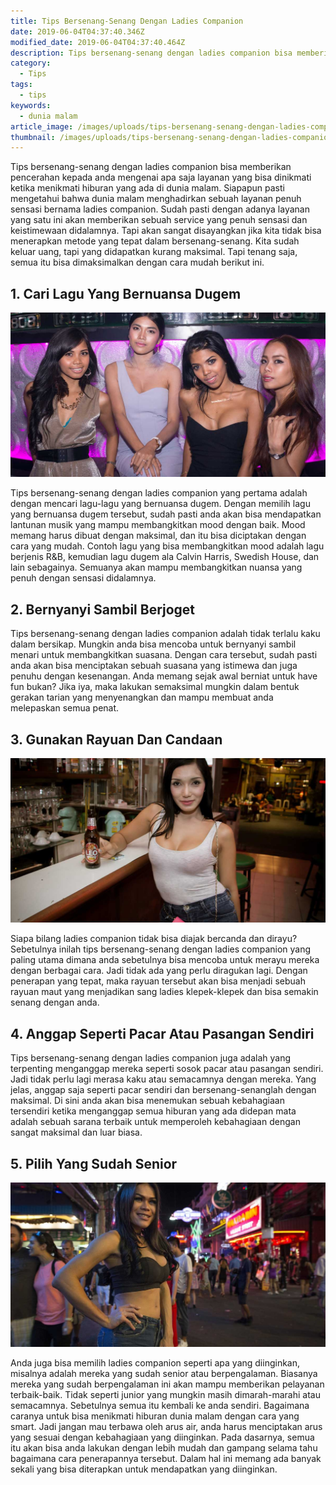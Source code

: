 ```yaml
---
title: Tips Bersenang-Senang Dengan Ladies Companion
date: 2019-06-04T04:37:40.346Z
modified_date: 2019-06-04T04:37:40.464Z
description: Tips bersenang-senang dengan ladies companion bisa memberikan pencerahan kepada anda mengenai apa saja layanan yang bisa dinikmati ketika menikmati hiburan.
category:
  - Tips
tags:
  - tips
keywords:
  - dunia malam
article_image: /images/uploads/tips-bersenang-senang-dengan-ladies-companion-2.jpg
thumbnail: /images/uploads/tips-bersenang-senang-dengan-ladies-companion-2-002.jpg
---
```

Tips bersenang-senang dengan ladies companion bisa memberikan pencerahan kepada anda mengenai apa saja layanan yang bisa dinikmati ketika menikmati hiburan yang ada di dunia malam. Siapapun pasti mengetahui bahwa dunia malam menghadirkan sebuah layanan penuh sensasi bernama ladies companion. Sudah pasti dengan adanya layanan yang satu ini akan memberikan sebuah service yang penuh sensasi dan keistimewaan didalamnya. Tapi akan sangat disayangkan jika kita tidak bisa menerapkan metode yang tepat dalam bersenang-senang. Kita sudah keluar uang, tapi yang didapatkan kurang maksimal. Tapi tenang saja, semua itu bisa dimaksimalkan dengan cara mudah berikut ini.



## 1. Cari Lagu Yang Bernuansa Dugem

![Tips Bersenang-Senang Dengan Ladies Companion](/images/uploads/tips-bersenang-senang-dengan-ladies-companion-3.jpg)

Tips bersenang-senang dengan ladies companion yang pertama adalah dengan mencari lagu-lagu yang bernuansa dugem. Dengan memilih lagu yang bernuansa dugem tersebut, sudah pasti anda akan bisa mendapatkan lantunan musik yang mampu membangkitkan mood dengan baik. Mood memang harus dibuat dengan maksimal, dan itu bisa diciptakan dengan cara yang mudah. Contoh lagu yang bisa membangkitkan mood adalah lagu berjenis R&B, kemudian lagu dugem ala Calvin Harris, Swedish House, dan lain sebagainya. Semuanya akan mampu membangkitkan nuansa yang penuh dengan sensasi didalamnya. 



## 2. Bernyanyi Sambil Berjoget

Tips bersenang-senang dengan ladies companion adalah tidak terlalu kaku dalam bersikap. Mungkin anda bisa mencoba untuk bernyanyi sambil menari untuk membangkitkan suasana. Dengan cara tersebut, sudah pasti anda akan bisa menciptakan sebuah suasana yang istimewa dan juga penuhu dengan kesenangan. Anda memang sejak awal berniat untuk have fun bukan? Jika iya, maka lakukan semaksimal mungkin dalam bentuk gerakan tarian yang menyenangkan dan mampu membuat anda melepaskan semua penat.



## 3. Gunakan Rayuan Dan Candaan

![Tips Bersenang-Senang Dengan Ladies Companion](/images/uploads/tips-bersenang-senang-dengan-ladies-companion-2.jpg)

Siapa bilang ladies companion tidak bisa diajak bercanda dan dirayu? Sebetulnya inilah tips bersenang-senang dengan ladies companion yang paling utama dimana anda sebetulnya bisa mencoba untuk merayu mereka dengan berbagai cara. Jadi tidak ada yang perlu diragukan lagi. Dengan penerapan yang tepat, maka rayuan tersebut akan bisa menjadi sebuah rayuan maut yang menjadikan sang ladies klepek-klepek dan bisa semakin senang dengan anda.



## 4. Anggap Seperti Pacar Atau Pasangan Sendiri

Tips bersenang-senang dengan ladies companion juga adalah yang terpenting menganggap mereka seperti sosok pacar atau pasangan sendiri. Jadi tidak perlu lagi merasa kaku atau semacamnya dengan mereka. Yang jelas, anggap saja seperti pacar sendiri dan bersenang-senanglah dengan maksimal. Di sini anda akan bisa menemukan sebuah kebahagiaan tersendiri ketika menganggap semua hiburan yang ada didepan mata adalah sebuah sarana terbaik untuk memperoleh kebahagiaan dengan sangat maksimal dan luar biasa.



## 5. Pilih Yang Sudah Senior

![Tips Bersenang-Senang Dengan Ladies Companion](/images/uploads/tips-bersenang-senang-dengan-ladies-companion-1.jpg)

Anda juga bisa memilih ladies companion seperti apa yang diinginkan, misalnya adalah mereka yang sudah senior atau berpengalaman. Biasanya mereka yang sudah berpengalaman ini akan mampu memberikan pelayanan terbaik-baik. Tidak seperti junior yang mungkin masih dimarah-marahi atau semacamnya. Sebetulnya semua itu kembali ke anda sendiri. Bagaimana caranya untuk bisa menikmati hiburan dunia malam dengan cara yang smart. Jadi jangan mau terbawa oleh arus air, anda harus menciptakan arus yang sesuai dengan kebahagiaan yang diinginkan. Pada dasarnya, semua itu akan bisa anda lakukan dengan lebih mudah dan gampang selama tahu bagaimana cara penerapannya tersebut. Dalam hal ini memang ada banyak sekali yang bisa diterapkan untuk mendapatkan yang diinginkan.
